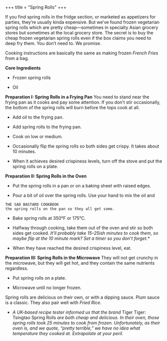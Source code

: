 +++
title = "Spring Rolls"
+++

If you find spring rolls in the fridge section, or marketed as appetizers for
parties, they’re usually kinda expensive. But we’ve found frozen vegetarian
spring rolls which are pretty cheap—sometimes in specialty Asian grocery
stores but sometimes at the local grocery store. The secret is to buy the
cheap frozen vegetarian spring rolls even if the box claims you need to deep
fry them. You don’t need to. We promise.

Cooking instructions are basically the same as making frozen _French Fries_
from a bag.

**Core Ingredients**
- Frozen spring rolls

- Oil

**Preparation I: Spring Rolls in a Frying Pan**
You need to stand near the frying pan as it cooks and pay some attention. If
you don’t stir occasionally, the bottom of the spring rolls will burn before
the tops cook at all.

- Add oil to the frying pan.

- Add spring rolls to the frying pan.

- Cook on low or medium.

- Occasionally flip the spring rolls so both sides get crispy. It takes about
10 minutes.

- When it achieves desired crispiness levels, turn off the stove and put the
spring rolls on a plate.

**Preparation II: Spring Rolls in the Oven**
- Put the spring rolls in a pan or on a baking sheet with raised edges.

- Pour a bit of oil over the spring rolls. Use your hand to mix the oil and


```
THE SAD BASTARD COOKBOOK
the spring rolls on the pan so they all get some.
```
- Bake spring rolls at 350°F or 175°C.

- Halfway through cooking, take them out of the oven and stir so both
sides get cooked. _It’ll probably take 15–25ish minutes to cook them, so maybe
flip at the 10 minute mark? Set a timer so you don’t forget.*_

- When they have reached the desired crispiness level, eat.

**Preparation III: Spring Rolls in the Microwave**
They will not get crunchy in the microwave, but they will get hot, and they
contain the same nutrients regardless.

- Put spring rolls on a plate.

- Microwave until no longer frozen.

Spring rolls are delicious on their own, or with a dipping sauce. Plum sauce is
a classic. They also pair well with _Fried Rice_.

* _A UK-based recipe tester informed us that the brand_ Tiger Tiger: Tsingtao Spring
Rolls _are both cheap and delicious. In their oven, those spring rolls took 25 minutes to
cook from frozen. Unfortunately, as their oven is, and we quote, “pretty terrible,” we
have no idea what temperature they cooked at. Extrapolate at your peril._
